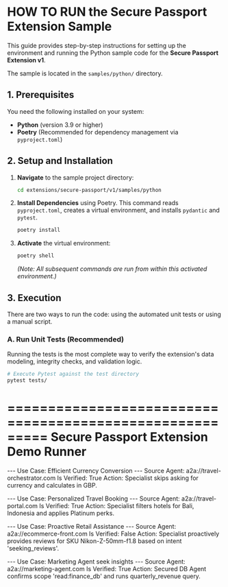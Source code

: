 # HOW TO RUN the Secure Passport Extension Sample

This guide provides step-by-step instructions for setting up the environment and running the Python sample code for the **Secure Passport Extension v1**.

The sample is located in the `samples/python/` directory.

## 1. Prerequisites

You need the following installed on your system:

* **Python** (version 3.9 or higher)
* **Poetry** (Recommended for dependency management via `pyproject.toml`)

## 2. Setup and Installation

1.  **Navigate** to the sample project directory:
    ```bash
    cd extensions/secure-passport/v1/samples/python
    ```

2.  **Install Dependencies** using Poetry. This command reads `pyproject.toml`, creates a virtual environment, and installs `pydantic` and `pytest`.
    ```bash
    poetry install
    ```

3.  **Activate** the virtual environment:
    ```bash
    poetry shell
    ```

    *(Note: All subsequent commands are run from within this activated environment.)*

## 3. Execution

There are two ways to run the code: using the automated unit tests or using a manual script.

### A. Run Unit Tests (Recommended)

Running the tests is the most complete way to verify the extension's data modeling, integrity checks, and validation logic.

```bash
# Execute Pytest against the test directory
pytest tests/
```


=========================================================
         Secure Passport Extension Demo Runner
=========================================================

--- Use Case: Efficient Currency Conversion ---
  Source Agent: a2a://travel-orchestrator.com
  Is Verified: True
  Action: Specialist skips asking for currency and calculates in GBP.

--- Use Case: Personalized Travel Booking ---
  Source Agent: a2a://travel-portal.com
  Is Verified: True
  Action: Specialist filters hotels for Bali, Indonesia and applies Platinum perks.

--- Use Case: Proactive Retail Assistance ---
  Source Agent: a2a://ecommerce-front.com
  Is Verified: False
  Action: Specialist proactively provides reviews for SKU Nikon-Z-50mm-f1.8 based on intent 'seeking_reviews'.

--- Use Case: Marketing Agent seek insights ---
  Source Agent: a2a://marketing-agent.com
  Is Verified: True
  Action: Secured DB Agent confirms scope 'read:finance_db' and runs quarterly_revenue query.